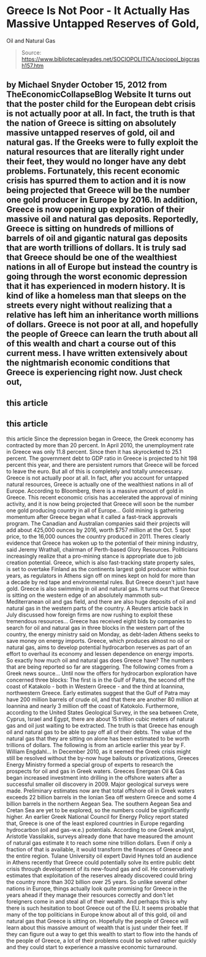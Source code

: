 # Greece Is Not Poor - It Actually Has Massive Untapped Reserves of Gold, 
Oil and Natural Gas

> Source: https://www.bibliotecapleyades.net/SOCIOPOLITICA/sociopol_bigcrash157.htm

by Michael Snyder
October 15, 2012
from
TheEconomicCollapseBlog Website
It turns out that the poster child for the
European debt crisis is not actually poor at all. In fact, the truth is that
the nation of Greece is sitting on absolutely massive untapped reserves of
gold, oil and natural gas.
If the Greeks were to fully exploit the natural
resources that are literally right under their feet, they would no longer
have any debt problems. Fortunately, this recent economic crisis has spurred
them to action and it is now being projected that Greece will be the number
one gold producer in Europe by 2016. In addition, Greece is now opening up
exploration of their massive oil and natural gas deposits.
Reportedly, Greece is sitting on hundreds of
millions of barrels of oil and gigantic natural gas deposits that are worth
trillions of dollars.
It is truly sad that Greece should be
one of the wealthiest nations in all of Europe but instead the country is
going through the worst economic depression that it has experienced in
modern history.
It is kind of like a homeless man that sleeps on
the streets every night without realizing that a relative has left him an
inheritance worth millions of dollars. Greece is not poor at all, and
hopefully the people of Greece can learn the truth about all of this wealth
and chart a course out of this current mess.
I have written extensively about the nightmarish
economic conditions that Greece is experiencing right now.
Just check out,
-
this article
-
this article
-
this article
Since the depression began in Greece, the Greek
economy has contracted by more than 20 percent. In April 2010, the
unemployment rate in Greece was only 11.8 percent. Since then it has
skyrocketed to 25.1 percent.
The government debt to GDP ratio in Greece is
projected to hit
198 percent this year, and there are persistent rumors that Greece will
be forced to leave the euro.
But all of this is completely and totally
unnecessary. Greece is not actually poor at all. In fact, after you account
for untapped natural resources, Greece is actually one of the wealthiest
nations in all of Europe.
According to
Bloomberg, there is a massive amount of gold in Greece.
This recent economic crisis has accelerated the
approval of mining activity, and it is now being projected that Greece will
soon be the
number one gold producing country in all of Europe...
Gold mining
is gathering momentum after Greece began what it called a fast-track
approvals program.
The Canadian
and Australian companies said their projects will add about 425,000
ounces by 2016, worth $757 million at the Oct. 5 spot price, to the
16,000 ounces the country produced in 2011.
Theres
clearly evidence that Greece has woken up to the potential of their
mining industry, said Jeremy Wrathall, chairman of Perth-based
Glory Resources. Politicians increasingly realize that a pro-mining
stance is appropriate due to job creation potential.
Greece, which
is also fast-tracking state property sales, is set to overtake Finland
as the continents largest gold producer within four years, as
regulators in Athens sign off on mines kept on hold for more than a
decade by red tape and environmental rules.
But Greece doesn't just have gold.
Greece is also swimming in oil and natural gas.
It turns out that Greece is sitting on the western edge of an absolutely
mammoth sub-Mediterranean oil and gas field, and there are also huge
deposits of oil and natural gas in the western parts of the country.
A
Reuters article back in July discussed how foreign firms are now rushing
to exploit these tremendous resources...
Greece has
received eight bids by companies to search for oil and natural gas in
three blocks in the western part of the country, the energy ministry
said on Monday, as debt-laden Athens seeks to save money on energy
imports.
Greece, which
produces almost no oil or natural gas, aims to develop potential
hydrocarbon reserves as part of an effort to overhaul its economy and
lessen dependence on energy imports.
So exactly how much oil and natural gas does
Greece have? The numbers that are being reported so far are staggering.
The following comes from a
Greek news source...
Until now the
offers for hydrocarbon exploration have concerned three blocks: The
first is in the Gulf of Patra, the second off the coast of Katakolo -
both in Western Greece - and the third at Ioannina, northwestern Greece.
Early
estimates suggest that the Gulf of Patra may have 200 million barrels of
crude oil, and that there are another 80 million at Ioannina and nearly
3 million off the coast of Katokolo.
Furthermore,
according to the United States Geological Survey, in the sea between
Crete, Cyprus, Israel and Egypt, there are about 15 trillion cubic
meters of natural gas and oil just waiting to be extracted.
The truth is that Greece has enough oil and
natural gas to be able to pay off all of their debts. The value of the
natural gas that they are sitting on alone has been estimated to be worth
trillions of dollars.
The following is from an article earlier this
year by
F. William Engdahl...
In December
2010, as it seemed the Greek crisis might still be resolved without the
by-now huge bailouts or privatizations, Greeces Energy Ministry formed
a special group of experts to research the prospects for oil and gas in
Greek waters.
Greeces
Energean Oil & Gas began increased investment into drilling in the
offshore waters after a successful smaller oil discovery in 2009.
Major
geological surveys were made. Preliminary estimates now are that total
offshore oil in Greek waters exceeds 22 billion barrels in the Ionian
Sea off western Greece and some 4 billion barrels in the northern Aegean
Sea.
The southern
Aegean Sea and Cretan Sea are yet to be explored, so the numbers could
be significantly higher. An earlier Greek National Council for Energy
Policy report stated that,
Greece
is one of the least explored countries in Europe regarding
hydrocarbon (oil and gas-w.e.) potentials.
According to
one Greek analyst, Aristotle Vassilakis,
surveys
already done that have measured the amount of natural gas estimate
it to reach some nine trillion dollars.
Even if only
a fraction of that is available, it would transform the finances of
Greece and the entire region.
Tulane
University oil expert David Hynes told an audience in Athens recently
that Greece could potentially solve its entire public debt crisis
through development of its new-found gas and oil.
He
conservatively estimates that exploitation of the reserves already
discovered could bring the country more than 302 billion over 25 years.
So unlike several other nations in Europe,
things actually look quite promising for Greece in the years ahead if they
manage their resources correctly and don't let foreigners come in and steal
all of their wealth.
And perhaps this is why there is such hesitation
to boot Greece out of the EU. It seems probable that many of the top
politicians in Europe know about all of this gold, oil and natural gas that
Greece is sitting on.
Hopefully the people of Greece will learn about
this massive amount of wealth that is just under their feet.
If they can figure out a way to get this wealth
to start to flow into the hands of the people of Greece, a lot of their
problems could be solved rather quickly and they could start to experience a
massive economic turnaround.
